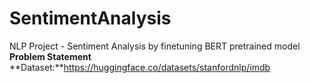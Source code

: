 # SentimentAnalysis
NLP Project - Sentiment Analysis by finetuning BERT pretrained model </br>
**Problem Statement** </br>
**Dataset:**https://huggingface.co/datasets/stanfordnlp/imdb
